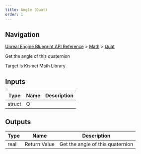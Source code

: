 ```yaml
---
title: Angle (Quat)
order: 1
---
```

## Navigation

[Unreal Engine Blueprint API Reference](https://dev.epicgames.com/documentation/en-us/unreal-engine/BlueprintAPI) > [Math](https://dev.epicgames.com/documentation/en-us/unreal-engine/BlueprintAPI/Math) > [Quat](https://dev.epicgames.com/documentation/en-us/unreal-engine/BlueprintAPI/Math/Quat)

Get the angle of this quaternion

Target is Kismet Math Library

## Inputs

| Type | Name | Description |
| --- | --- | --- |
| struct | Q |  |

## Outputs

| Type | Name | Description |
| --- | --- | --- |
| real | Return Value | Get the angle of this quaternion |
